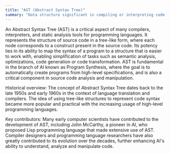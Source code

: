 ```yaml
---
title: "AST (Abstract Syntax Tree)"
summary: "Data structure significant in compiling or interpreting code, capturing hierarchical properties of the source code syntax."
---
```


An Abstract Syntax Tree (AST) is a critical aspect of many compilers, interpreters, and static analysis tools for programming languages. It represents the structure of source code in a tree-like form, where each node corresponds to a construct present in the source code. Its potency lies in its ability to map the syntax of a program to a structure that is easier to work with, enabling simplification of tasks such as semantic analysis, optimizations, code generation or code transformation. AST is fundamental in the branch of AI known as Program Synthesis, where the goal is to automatically create programs from high-level specifications, and is also a critical component in source code analysis and manipulation.

Historical overview: The concept of Abstract Syntax Tree dates back to the late 1950s and early 1960s in the context of language translation and compilers. The idea of using tree-like structures to represent code syntax became more popular and practical with the increasing usage of high-level programming languages.

Key contributors: Many early computer scientists have contributed to the development of AST, including John McCarthy, a pioneer in AI, who proposed Lisp programming language that made extensive use of AST. Compiler designers and programming language researchers have also greatly contributed to its evolution over the decades, further enhancing AI's ability to understand, analyze and manipulate code.
